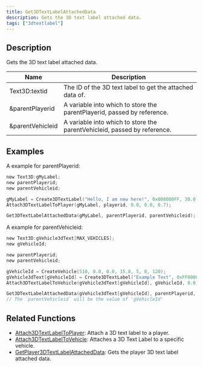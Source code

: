 ```yaml
---
title: Get3DTextLabelAttachedData
description: Gets the 3D text label attached data.
tags: ["3dtextlabel"]
---
```


<VersionWarn version='omp v1.1.0.2612' />

## Description

Gets the 3D text label attached data.

| Name      | Description                                                               |
| --------- | ------------------------------------------------------------------------- |
| Text3D:textid | The ID of the 3D text label to get the attached data of. |
| &parentPlayerid | A variable into which to store the parentPlayerid, passed by reference. |
| &parentVehicleid | A variable into which to store the parentVehicleid, passed by reference. |

## Examples

A example for parentPlayerid:

```c
new Text3D:gMyLabel;
new parentPlayerid;
new parentVehicleid;

gMyLabel = Create3DTextLabel("Hello, I am new here!", 0x008080FF, 30.0, 40.0, 50.0, 40.0, false);
Attach3DTextLabelToPlayer(gMyLabel, playerid, 0.0, 0.0, 0.7);

Get3DTextLabelAttachedData(gMyLabel, parentPlayerid, parentVehicleid);
```

A example for parentVehicleid:

```c
new Text3D:gVehicle3dText[MAX_VEHICLES];
new gVehicleId;

new parentPlayerid;
new parentVehicleid;

gVehicleId = CreateVehicle(510, 0.0, 0.0, 15.0, 5, 0, 120);
gVehicle3dText[gVehicleId] = Create3DTextLabel("Example Text", 0xFF0000AA, 0.0, 0.0, 0.0, 50.0, 0, false);
Attach3DTextLabelToVehicle(gVehicle3dText[gVehicleId], gVehicleId, 0.0, 0.0, 2.0);

Get3DTextLabelAttachedData(gVehicle3dText[gVehicleId], parentPlayerid, parentVehicleid);
// The `parentVehicleid` will be the value of 'gVehicleId'
```

## Related Functions

- [Attach3DTextLabelToPlayer](Attach3DTextLabelToPlayer): Attach a 3D text label to a player.
- [Attach3DTextLabelToVehicle](Attach3DTextLabelToVehicle): Attaches a 3D Text Label to a specific vehicle.
- [GetPlayer3DTextLabelAttachedData](GetPlayer3DTextLabelAttachedData): Gets the player 3D text label attached data.
